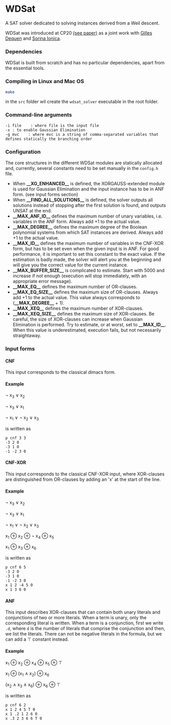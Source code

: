 # WDSat
A SAT solver dedicated to solving instances derived from a Weil descent.

WDSat was introduced at CP20 [(see paper)](https://arxiv.org/abs/2001.11229) as a joint work with [Gilles Dequen](https://home.mis.u-picardie.fr/~dequen/doku.php) and [Sorina Ionica](https://home.mis.u-picardie.fr/~ionica/). 

### Dependencies
WDSat is built from scratch and has no particular dependencies, apart from the essential tools. 

### Compiling in Linux and Mac OS
```bash
make
```
in the ```src``` folder wil create the ```wdsat_solver``` executable in the root folder.

### Command-line arguments
```
-i file    : where file is the input file
-x : to enable Gaussian Elimination
-g mvc    : where mvc is a string of comma-separated variables that defines statically the branching order
```

### Configuration
The core structures in the different WDSat modules are statically allocated and, currently, several constants need to be set manually in the ```config.h``` file.
* When __\_\_XG_ENHANCED\_\___ is defined, the XORGAUSS-extended module is used for Gaussian Elimination and the input instance has to be in ANF form. (see input forms section)
* When __\_\_FIND_ALL_SOLUTIONS\_\___ is defined, the solver outputs all solutions instead of stopping after the first solution is found, and outputs UNSAT at the end. 
* __\_\_MAX_ANF_ID\_\___ defines the maximum number of unary variables, i.e. variables in the ANF form. Always add +1 to the actual value.
* __\_\_MAX_DEGREE\_\___ defines the maximum degree of the Boolean polynomial systems from which SAT instances are derived. Always add +1 to the actual value.
* __\_\_MAX_ID\_\___ defines the maximum number of variables in the CNF-XOR form, but has to be set even when the given input is in ANF. For good performance, it is important to set this constant to the exact value. If the estimation is badly made, the solver will alert you at the beginning and will give you the correct value for the current instance. 
* __\_\_MAX_BUFFER_SIZE\_\___ is complicated to estimate. Start with 5000 and increase if not enough (execution will stop immediately, with an appropriate error message).
* __\_\_MAX_EQ\_\___ defines the maximum number of OR-clauses. 
* __\_\_MAX_EQ_SIZE\_\___ defines the maximum size of OR-clauses. Always add +1 to the actual value. This value always corresponds to (__\_\_MAX_DEGREE\_\___ + 1).
* __\_\_MAX_XEQ\_\___ defines the maximum number of XOR-clauses. 
* __\_\_MAX_XEQ_SIZE\_\___ defines the maximum size of XOR-clauses. Be careful, the size of XOR-clauses can increase when Gaussian Elimination is performed. Try to estimate, or at worst, set to __\_\_MAX_ID\_\___. When this value is underestimated, execution fails, but not necessarily straightaway. 

### Input forms
#### CNF
This input corresponds to the classical dimacs form. 
#### Example 
&#172; x<sub>3</sub>  &#8744;  x<sub>2</sub>

&#172; x<sub>3</sub>  &#8744;  x<sub>1</sub>

&#172; x<sub>1</sub> &#8744; &#172; x<sub>2</sub> &#8744; x<sub>3</sub>

is written as

```
p cnf 3 3
-3 2 0
-3 1 0
-1 -2 3 0
```


#### CNF-XOR
This input corresponds to the classical CNF-XOR input, where XOR-clauses are distinguished from OR-clauses by adding an 'x' at the start of the line.

#### Example
&#172; x<sub>3</sub>  &#8744;  x<sub>2</sub>

&#172; x<sub>3</sub>  &#8744;  x<sub>1</sub>

&#172; x<sub>1</sub> &#8744; &#172; x<sub>2</sub> &#8744; x<sub>3</sub>

x<sub>1</sub> &#8853; x<sub>2</sub> &#8853; &#172; x<sub>4</sub> &#8853; x<sub>5</sub>

x<sub>1</sub> &#8853; x<sub>3</sub> &#8853; x<sub>6</sub>

is written as

```
p cnf 6 5
-3 2 0
-3 1 0
-1 -2 3 0
x 1 2 -4 5 0
x 1 3 6 0
```

#### ANF
This input describes XOR-clauses that can contain both unary literals and conjunctions of two or more literals. When a term is unary, only the corresponding literal is written. When a term is a conjunction, first we write ```.d```, where ```d``` is the number of literals that comprise the conjunction and then, we list the literals. There can not be negative literals in the formula, but we can add a &#8868; constant instead. 

#### Example
x<sub>1</sub> &#8853; x<sub>2</sub> &#8853; x<sub>4</sub> &#8853; x<sub>5</sub> &#8853; &#8868;

x<sub>1</sub> &#8853; (x<sub>1</sub> &#8743; x<sub>2</sub>) &#8853; x<sub>6</sub>

(x<sub>2</sub> &#8743; x<sub>3</sub> &#8743; x<sub>6</sub>) &#8853; x<sub>6</sub> &#8853; &#8868;

is written as

```
p cnf 6 2
x 1 2 4 5 T 0
x 1 .2 1 2 6 0
x .3 2 3 6 6 T 0
```

